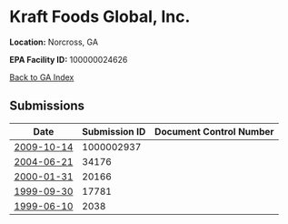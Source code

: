 # Kraft Foods Global, Inc.

**Location:** Norcross, GA

**EPA Facility ID:** 100000024626

[Back to GA Index](../../index.md)

## Submissions

| Date | Submission ID | Document Control Number |
|------|--------------|-------------------------|
| [2009-10-14](submissions/1000002937.md) | 1000002937 |  |
| [2004-06-21](submissions/34176.md) | 34176 |  |
| [2000-01-31](submissions/20166.md) | 20166 |  |
| [1999-09-30](submissions/17781.md) | 17781 |  |
| [1999-06-10](submissions/2038.md) | 2038 |  |
